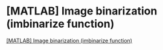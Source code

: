 # [MATLAB] Image binarization (imbinarize function)
[[MATLAB] Image binarization (imbinarize function)](https://aiwithcloud.com/2022/09/19/matlab_image_binarization_imbinarize_function/)